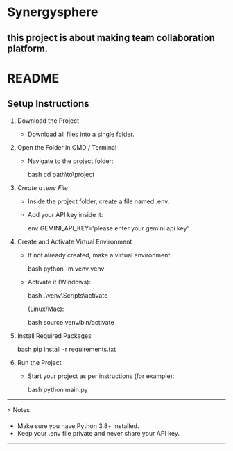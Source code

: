 # Synergysphere
this project is about making team collaboration platform.
---

# README

## Setup Instructions

1. Download the Project

   * Download all files into a single folder.

2. Open the Folder in CMD / Terminal

   * Navigate to the project folder:

     bash
     cd path\to\project
     

3. *Create a .env File*

   * Inside the project folder, create a file named .env.
   * Add your API key inside it:

     env
     GEMINI_API_KEY='please enter your gemini api key'
     

4. Create and Activate Virtual Environment

   * If not already created, make a virtual environment:

     bash
     python -m venv venv
     
   * Activate it (Windows):

     bash
     .\venv\Scripts\activate
     

     (Linux/Mac):

     bash
     source venv/bin/activate
     

5. Install Required Packages

   bash
   pip install -r requirements.txt
   

6. Run the Project

   * Start your project as per instructions (for example):

     bash
     python main.py
     

---

⚡ Notes:

* Make sure you have Python 3.8+ installed.
* Keep your .env file private and never share your API key.

---
